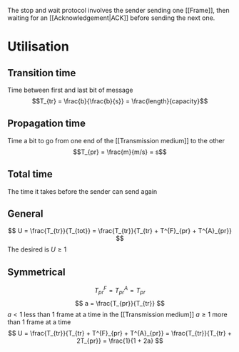 The stop and wait protocol involves the sender sending one [[Frame]], then waiting for an [[Acknowledgement|ACK]] before sending the next one.

# Utilisation

## Transition time
Time between first and last bit of message
$$T_{tr} = \frac{b}{\frac{b}{s}} = \frac{length}{capacity}$$

## Propagation time
Time a bit to go from one end of the [[Transmission medium]] to the other
$$T_{pr} = \frac{m}{m/s} = s$$
## Total time
The time it takes before the sender can send again

## General
$$
U = \frac{T_{tr}}{T_{tot}} = \frac{T_{tr}}{T_{tr} + T^{F}_{pr} + T^{A}_{pr}}
$$
The desired is $U \geq 1$

## Symmetrical
$$
T^{F}_{pr} = T^{A}_{pr} = T_{pr}
$$
$$
a = \frac{T_{pr}}{T_{tr}}
$$
$a < 1$ less than 1 frame at a time in the [[Transmission medium]] $a \geq 1$ more than 1 frame at a time
$$
U = \frac{T_{tr}}{T_{tr} + T^{F}_{pr} + T^{A}_{pr}} = \frac{T_{tr}}{T_{tr} + 2T_{pr}} = \frac{1}{1 + 2a}
$$